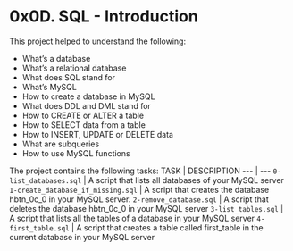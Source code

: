 # 0x0D. SQL - Introduction

This project helped to understand the following:
- What’s a database
- What’s a relational database
- What does SQL stand for
- What’s MySQL
- How to create a database in MySQL
- What does DDL and DML stand for
- How to CREATE or ALTER a table
- How to SELECT data from a table
- How to INSERT, UPDATE or DELETE data
- What are subqueries
- How to use MySQL functions

The project contains the following tasks:
TASK | DESCRIPTION
--- | ---
`0-list_databases.sql` | A script that lists all databases of your MySQL server
`1-create_database_if_missing.sql` | A script that creates the database hbtn_0c_0 in your MySQL server.
`2-remove_database.sql` | A script that deletes the database hbtn_0c_0 in your MySQL server
`3-list_tables.sql` | A script that lists all the tables of a database in your MySQL server
`4-first_table.sql` | A script that creates a table called first_table in the current database in your MySQL server
